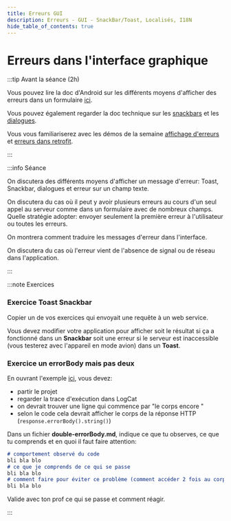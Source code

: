 ```yaml
---
title: Erreurs GUI
description: Erreurs - GUI - SnackBar/Toast, Localisés, I18N
hide_table_of_contents: true
---
```


# Erreurs dans l'interface graphique

<Row>

<Column>

:::tip Avant la séance (2h)

Vous pouvez lire la doc d'Android sur les différents moyens d'afficher des erreurs dans un formulaire [ici](https://material.io/archive/guidelines/patterns/errors.html#errors-user-input-errors).

Vous pouvez également regarder la doc technique sur les [snackbars](https://material.io/components/snackbars/android#using-snackbars) et les [dialogues](https://material.io/components/dialogs#behavior).

Vous vous familiariserez avec les démos de la semaine [affichage d'erreurs](https://github.com/departement-info-cem/4N6-Mobile/tree/main/code/AffichageErreur) et [erreurs dans retrofit](https://github.com/departement-info-cem/4N6-Mobile/tree/main/code/ErreurRetrofit).

:::

</Column>

<Column>

:::info Séance

On discutera des différents moyens d'afficher un message d'erreur: Toast, Snackbar, dialogues et erreur sur un champ texte.

On discutera du cas où il peut y avoir plusieurs erreurs au cours d'un seul appel au serveur comme dans un formulaire avec de nombreux champs. Quelle stratégie adopter: envoyer seulement la première erreur à l'utilisateur ou toutes les erreurs.

On montrera comment traduire les messages d'erreur dans l'interface.

On discutera du cas où l'erreur vient de l'absence de signal ou de réseau dans l'application.

:::

</Column>

</Row>

:::note Exercices

### Exercice Toast Snackbar

Copier un de vos exercices qui envoyait une requête à un web service.

Vous devez modifier votre application pour afficher soit le résultat si ça a fonctionné dans un **Snackbar** soit une erreur si le serveur est inaccessible (vous testerez avec l'appareil en mode avion) dans un **Toast**.

### Exercice un errorBody mais pas deux

En ouvrant l'exemple [ici](https://github.com/departement-info-cem/4N6-Mobile/tree/main/code/ErreurRetrofit), vous devez:
- partir le projet
- regarder la trace d'exécution dans LogCat
- on devrait trouver une ligne qui commence par "le corps encore "
- selon le code cela devrait afficher le corps de la réponse HTTP (`response.errorBody().string()`)

Dans un fichier **double-errorBody.md**, indique ce que tu observes, ce que tu comprends et en quoi il faut faire attention:
```md showLineNumbers
# comportement observé du code
bli bla blo
# ce que je comprends de ce qui se passe
bli bla blo
# comment faire pour éviter ce problème (comment accéder 2 fois au corps de la réponse d'erreur)
bli bla blo
```

Valide avec ton prof ce qui se passe et comment réagir.

:::
